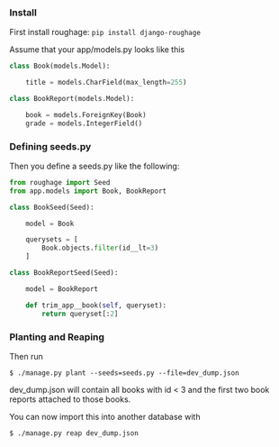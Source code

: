 ### Install
First install roughage:  `pip install django-roughage`

Assume that your app/models.py looks like this
```python
class Book(models.Model):

    title = models.CharField(max_length=255)

class BookReport(models.Model):

    book = models.ForeignKey(Book)
    grade = models.IntegerField()
```

### Defining seeds.py
Then you define a seeds.py like the following:
```python
from roughage import Seed
from app.models import Book, BookReport

class BookSeed(Seed):

    model = Book

    querysets = [
        Book.objects.filter(id__lt=3)
    ]

class BookReportSeed(Seed):

    model = BookReport

    def trim_app__book(self, queryset):
        return queryset[:2]

```

### Planting and Reaping
Then run
```
$ ./manage.py plant --seeds=seeds.py --file=dev_dump.json
```

dev_dump.json will contain all books with id < 3 and the first two book reports attached to those books.

You can now import this into another database with
```
$ ./manage.py reap dev_dump.json
```